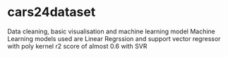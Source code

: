 # cars24dataset
Data cleaning, basic visualisation and machine learning model
Machine Learning models used are Linear Regrssion and support vector regressor with poly kernel
r2 score of almost 0.6 with SVR
